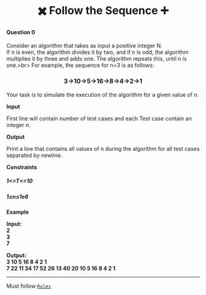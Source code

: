<h1 align="Center">✖️ Follow the Sequence ➕ </h1>
<h4>Question 0</h4>

Consider an algorithm that takes as input a positive integer N.<br>
If n is even, the algorithm divides it by two, and if n is odd, the algorithm multiplies it by three and adds one. The algorithm repeats this, until n is one.>br>
For example, the sequence for n=3 is as follows:
<h3 align="Center">3→10→5→16→8→4→2→1</h3>

Your task is to simulate the execution of the algorithm for a given value of n.<br>

<strong>Input</strong>

First line will contain number of test cases and each Test case contain an integer n.

<strong>Output</strong>

Print a line that contains all values of n during the algorithm for all test cases separated by newline.

<strong>Constraints</strong>
<h5>1<=T<=10</h5>
<h5>1≤n≤1e6</h5>
<strong>Example

Input:<br>
2<br>
3<br>
7<br>

Output:<br>
3 10 5 16 8 4 2 1<br>
7 22 11 34 17 52 26 13 40 20 10 5 16 8 4 2 1
</strong>
<hr>

Must follow [`Rules`](https://github.com/dscuietkuk/Commit-Ur-Code/#-rules-you-should-follow-%EF%B8%8F-)
